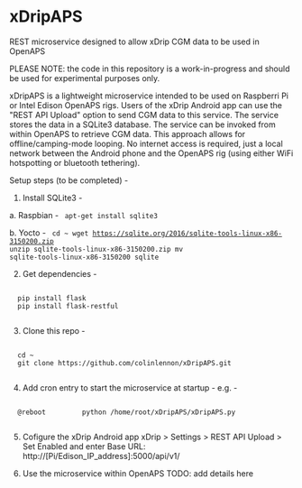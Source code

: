 # xDripAPS
REST microservice designed to allow xDrip CGM data to be used in OpenAPS

PLEASE NOTE: the code in this repository is a work-in-progress and should be used for experimental purposes only. 

xDripAPS is a lightweight microservice intended to be used on Raspberri Pi or Intel Edison OpenAPS rigs. Users of the xDrip Android app can use the "REST API Upload" option to send CGM data to this service. The service stores the data in a SQLite3 database. The service can be invoked from within OpenAPS to retrieve CGM data. This approach allows for offline/camping-mode looping. No internet access is required, just a local network between the Android phone and the OpenAPS rig (using either WiFi hotspotting or bluetooth tethering).

Setup steps (to be completed) - 

1. Install SQLite3 -

  a. Raspbian - 
    <code>
    apt-get install sqlite3
    </code>

  b. Yocto - 
    <code>
    cd ~
    wget https://sqlite.org/2016/sqlite-tools-linux-x86-3150200.zip
    unzip sqlite-tools-linux-x86-3150200.zip
    mv sqlite-tools-linux-x86-3150200 sqlite
    </code>

2. Get dependencies -
  <code>
  pip install flask
  pip install flask-restful
  </code>

3. Clone this repo -
  <code>
  cd ~
  git clone https://github.com/colinlennon/xDripAPS.git
  </code>

4. Add cron entry to start the microservice at startup - 
  e.g. - 
  <code>
  @reboot         python /home/root/xDripAPS/xDripAPS.py
  </code>

5. Cofigure the xDrip Android app
xDrip > Settings > REST API Upload > Set Enabled and enter Base URL: http://[Pi/Edison_IP_address]:5000/api/v1/

6. Use the microservice within OpenAPS
  TODO: add details here

